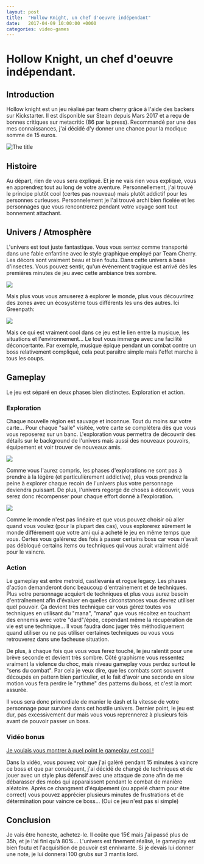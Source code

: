 ```yaml
---
layout: post
title:  "Hollow Knight, un chef d'oeuvre indépendant"
date:   2017-04-09 10:00:00 +0000
categories: video-games
---
```


# Hollow Knight, un chef d'oeuvre indépendant.

## Introduction

Hollow knight est un jeu réalisé par team cherry grâce à l'aide des backers sur Kickstarter. Il est disponible sur Steam depuis Mars 2017 et a reçu de bonnes critiques sur metacritic (86 par la press). Recommandé par une des mes connaissances, j'ai décidé d'y donner une chance pour la modique somme de 15 euros.

![The title](http://cdn.akamai.steamstatic.com/steam/apps/367520/header.jpg?t=1492587166)


## Histoire

Au départ, rien de vous sera expliqué. Et je ne vais rien vous expliqué, vous en apprendrez tout au long de votre aventure. Personnellement, j'ai trouvé le principe plutôt cool (certes pas nouveau) mais plutôt addictif pour les personnes curieuses.
Personnelement je l'ai trouvé archi bien ficelée et les personnages que vous rencontrerez pendant votre voyage sont tout bonnement attachant.

## Univers / Atmosphère

L'univers est tout juste fantastique. Vous vous sentez comme transporté dans une fable enfantine avec le style graphique employé par Team Cherry. Les décors sont vraiment beau et bien foutu. Dans cette univers à base d'insectes. Vous pouvez sentir, qu'un événement tragique est arrivé dès les premières minutes de jeu avec cette ambiance très sombre.

![](https://lh3.googleusercontent.com/8RctvoOLWhJ7hNCIwMucavvZyWaS1dQ6CyIXO0FhxMZYIKxYJgnR2o9wCZBGX_x-D2h_ODFYhny1NEFb5ecW1xaYHWWhXBpKJD5PYV3vaBWNQUAGtsDNhcMhZojyIe9Oxz06j7DmnrkrgdSuWca3Gy_yur71U-aZUpNqj6Vzo19mTyF9xGVG7C0ZLd6tEZbZLMFgMftyzzY7bHk89jiOICUJ0U7NktejWEDmV-Ov8Mn7BMdY5eHvtHcKkyYBq-cvou2jECENfYgOUqCZMHpFiZjnHU0ngvDTPP25ALy1UIS2QsVkBD6deInS84ksPakOHDxw7GxKfVgriPYAAISFFHZRmXxmB5QLLmklb5fbc9xmmuvjr078Ve08k7_rBuHUIsw-hCjtkSWikpye1t_uuc2XDrKbl81vcZrxn3olYh4yqREK63s9f69Twgzemm-WMZcHf4WmX-U8Dn8fXw-FQECkli6WsHDk1S0AYKIweInmjhv7qiMqbR5_duwt8gdc_K2-QF5JSz3eN0X21oqp8DtKbJw1klpI2s5OB97u9EkaXECELnY3xmJxGo3gDngLKkKrX3Czz7poX1FffaAgwTrUuZxydEkgwgrXEgxs_TClHMt8mq_bAlLZEgrQQoZPDRz4jU-daaXZhYN1droxLmJsqIBCEHI3SOk2Mp5bkPc=w1360-h768-no)


Mais plus vous vous amuserez à explorer le monde, plus vous découvrirez des zones avec un écosystème tous différents les uns des autres. Ici Greenpath:

![](https://lh3.googleusercontent.com/rtlsDlTi45Knv-c9kj0SSyOW-xXcgTq83J8bRsiwL3bcTY4dI_ex72ETVdiHcczSbnA5spTnKV-SGNSkLL72OvlQJOklI08hwFokF7lpzEwdsysYYR4IlVJsKiANLDvcaCsnZS0IrHhoID0b1MvCd8uyikEnfyWcG0cYSuj3QGhuLUYLyQZrKkyDMuA4GHx_RXWXLKo4eb0o2TS0O1vS3joT_IXdlYzXb44tWBVK3o_4TEDS0BjGxzJmrL6LqLUE0MNgv19A06eO3dq9m5pfk9d4DRzixRZB5wwd3-yc2-r-mvVmwB_Knm0Nq0IRVCP0Ximjkjx3gyB616rEqV2qUoXvvnUOZkUCpFv-3vsYeiVFp0NvPg83nlVCpncs93L5zg-qSmQJ3VnlLmtfQmufemTs1_eWH-DVbSkbKzEdsN3UtMeXwa-2AzP-nmR_1NzJbD6fcKNaJapHasu1i0b2vn_n6QjpeLRf_bGl_bqaY9GPItDoOGxFjLjNvfgRVIYDOJAawo9YVoi044SDxVjD36VyafjTLgNHtJWP5aeQD4epEJdEjPg-0VSIa9FG3t0fpbVl9VFKmuX9ZZdJFOhYjyQnt4-lAE0whgTHpqnpHFXubGRkoscZY5skxinGtUd013SQ_e6nu7-SGjsYNndibAXNiosMa7t_G5L235EtQ10=w1683-h950-no)


Mais ce qui est vraiment cool dans ce jeu est le lien entre la musique, les situations et l'environnement... Le tout vous immerge avec une facilité déconcertante. Par exemple, musique épique pendant un combat contre un boss relativement compliqué, cela peut paraître simple mais l'effet marche à tous les coups.

## Gameplay

Le jeu est séparé en deux phases bien distinctes. Exploration et action.

### Exploration

Chaque nouvelle région est sauvage et inconnue. Tout du moins sur votre carte... Pour chaque "salle" visitée, votre carte se complétera dès que vous vous reposerez sur un banc. L'exploration vous permettra de découvrir des détails sur le background de l'univers mais aussi des nouveaux pouvoirs, équipement et voir trouver de nouveaux amis.


![](https://lh3.googleusercontent.com/SbE00jQvXwfIhOoVJZ_JXI3aPqScTBeCJUky1K51DehIsPB_ABpnpx5_JhHe6PXupfG4l9TnPL8FkQ3uCfNZVfmEEvwCAUBw9iX2mY8DTucTjtiBVnonkuswrQ0u7Xo-XOsb8sfqt2rFmBDvFzYSJesYmeXAPnzMEF8WTdLWd4WVM-LtWbpe1wsSEiPkV1K4wiepDZmu3TwkwdpYhuiV0eeGgOpJ4o-8-oojHYzQdMM91l25FOHblHf_mf2LKls7em9ddhVdd7aC1c_9o20eWVNe3SnxIewGSplpvIfPwGEaP39JAs0hFzDsUp5oOEK1GSVApcFw4VW2qq8N8EmQ37d8NC82jWKUeA2WXAcUL-118UL8M0AM8C7D86CXFAxnN1aJIvkrqWU97Qljwn0ZT47rodMo8JqmkbPqXMPUmmBHfZ4nzBXl5OhZQ71MnoH23Cd-6y69ZVEOoFvBrKO9FsAYzc7M9uVAF1PU10eEplNjk7__0-BiMP6v5lt7PtXmBlAumkCWNjhPIUejivgp4ds7Qik5g4CVRthmz2jRgtLWGS5V2qOrhhFnl6xnNHv8A_G4VnfZ4sJprNrfrYfYv5Gk-2N2KPEPq0CeMvwF8rGgeGmIazPYEqCBNoR2csq7QxV7KAlRapvyAPMYiA5_w0kCDXE0bk7_ylDXyR_CNoQ=w1360-h768-no)

Comme vous l'aurez compris, les phases d'explorations ne sont pas à prendre à la légère (et particulièrement addictive), plus vous prendrez la peine à explorer chaque recoin de l'univers plus votre personnage deviendra puissant. De plus, l'univers regorge de choses à découvrir, vous serez donc récompenser pour chaque effort donné à l'exploration.


![](https://lh3.googleusercontent.com/LQntUEb0DY3s7rigTc9NhC3NziLlGgay0Rt5vTxzVKLaANEgSkK4xex4SnjnpgJl07Yn72N2jtpn4t6RmZWJ22Cjx9cujXQzVdU7VzqVpz3Fl62UqSpeHCR5FQU01cuKn-LaG--a1lKYn2B_e75uJ1JST-VLxNqmDN-mg_c9pIBpASpQ0GHe1AoCujwaDpv3SYBMPUjCatOmOPLk7uVITT-Pn19zhs2izfcX1NkBrjPhwatWr6yjrw175KA5vRmxtXGZLd7h75Ix8hy236W85Q9-rae5RBXXMWRDCteCRi3CnjVmNI6lerSQN400Ai5Evop3FUCok7r_gQZIfsvM8XLUdkEMs_D2WJGjVQJAJSrZebYgj8TQcHMzCCq-j6YBY8fF0L943K39GJNa-8htIqzGQZrtUnS7V3H4JPjQm49mlBjw1Gf1-P-r-C1942RDhcc-x4rSzLWVNn01jQS_XptBc6LpAVk5l6PPqafmoY-LQG32o0UUrwvxQ0x54X_ezH5qQEgPsHnyIjwYn8P8evhA1yltsBNXV0RM4zD3B2fLOTbSo6nzquSTzsNkGjE_ETm4pC7yg98TNe9MvuyatCt5YCUCQH3CWAXkmGqGS_1nDSTDxhXT8SpOFG44WWLaSWLcyfeuPaiMXIHmFj6V0MliCYPLRWz1SoOxl710sUE=w1360-h768-no)

Comme le monde n'est pas linéaire et que vous pouvez choisir où aller quand vous voulez (pour la plupart des cas), vous explorerez sûrement le monde différement que votre ami qui a acheté le jeu en même temps que vous. Certes vous galérerez des fois à passer certains boss car vous n'avait pas débloqué certains items ou techniques qui vous aurait vraiment aidé pour le vaincre.

### Action
Le gameplay est entre metroid, castlevania et rogue legacy. Les phases d'action demanderont donc beaucoup d'entrainement et de techniques. Plus votre personnage acquiert de techniques et plus vous aurez besoin d'entraînement afin d'évaluer en quelles circonstances vous devrez utiliser quel pouvoir. Ça devient très technique car vous gérez toutes vos techniques en utilisant du "mana", "mana" que vous récoltez en touchant des ennemis avec votre "dard"/épée, cependant même la récupération de vie est une technique... Il vous faudra donc juger très méthodiquement quand utiliser ou ne pas utiliser certaines techniques ou vous vous retrouverez dans une facheuse situation.

De plus, à chaque fois que vous vous ferez touché, le jeu ralentit pour une brève seconde et devient très sombre. Côté graphisme vous ressentez vraiment la violence du choc, mais niveau gameplay vous perdez surtout le "sens du combat". Par cela je veux dire, que les combats sont souvent découpés en pattern bien particulier, et le fait d'avoir une seconde en slow motion vous fera perdre le "rythme" des patterns du boss, et c'est la mort assurée.

Il vous sera donc primordiale de manier le dash et la vitesse de votre personnage pour survivre dans cet hostile univers. Dernier point, le jeu est dur, pas excessivement dur mais vous vous reprennerez à plusieurs fois avant de pouvoir passer un boss.

### Vidéo bonus

[Je voulais vous montrer à quel point le gameplay est cool !](https://youtu.be/XSCchVtW4AE?t=21s)

Dans la vidéo, vous pouvez voir que  j'ai galéré pendant 15 minutes à vaincre ce boss et que par conséquent, j'ai décidé de changé de techniques et de jouer avec un style plus défensif avec une attaque de zone afin de me débarasser des mobs qui apparaissent pendant le combat de manière aléatoire. Après ce changment d'équipement (ou appelé charm pour être correct) vous pouvez apprécier plusieurs minutes de frustrations et de détermination pour vaincre ce boss... (Oui ce jeu n'est pas si simple)

## Conclusion

Je vais être honeste, achetez-le. Il coûte que 15€ mais j'ai passé plus de 35h, et je l'ai fini qu'à 80%... L'univers est finement réalisé, le gameplay est bien foutu et l'acquisition de pouvoir est ennivrante. Si je devais lui donner une note, je lui donnerai 100 grubs sur 3 mantis lord.
